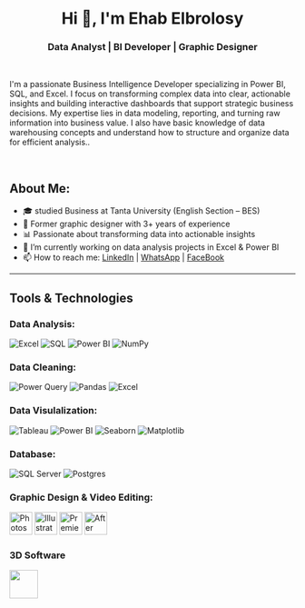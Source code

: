 <h1 align="center">Hi 👋, I'm Ehab Elbrolosy</h1>
<h3 align="center"> Data Analyst | BI Developer | Graphic Designer </h3>
<br>

<p>I'm a passionate Business Intelligence Developer specializing in Power BI, SQL, and Excel. I focus on transforming complex data into clear, actionable insights and building interactive dashboards that support strategic business decisions. My expertise lies in data modeling, reporting, and turning raw information into business value. I also have basic knowledge of data warehousing concepts and understand how to structure and organize data for efficient analysis..</p>
<br>

## About Me:
- 🎓 studied Business at Tanta University (English Section – BES)  
- 🎨 Former graphic designer with 3+ years of experience  
- 📊 Passionate about transforming data into actionable insights   
- 🔭 I’m currently working on data analysis projects in Excel & Power BI  
- 📫 How to reach me: [LinkedIn](www.linkedin.com/in/ehab-elbrolosy-61b607253) | [WhatsApp](https://wa.me/201282034433) | [FaceBook](https://www.facebook.com/ehab.elbrolosy.9/)
 

---

## Tools & Technologies

### Data Analysis:
          
![Excel](https://img.shields.io/badge/-Excel-217346?style=flat&logo=microsoft-excel&logoColor=white)
![SQL](https://img.shields.io/badge/-SQL-4479A1?style=flat&logo=postgresql&logoColor=white)
![Power BI](https://img.shields.io/badge/-Power%20BI-F2C811?style=flat&logo=powerbi&logoColor=black)
![NumPy](https://img.shields.io/badge/NumPy-013243?style=for-the-badge&logo=numpy&logoColor=white)

### Data Cleaning:

![Power Query](https://img.shields.io/badge/Power%20Query-217346?style=for-the-badge&logo=microsoft-excel&logoColor=white)
![Pandas](https://img.shields.io/badge/Pandas-150458?style=for-the-badge&logo=pandas&logoColor=white)
![Excel](https://img.shields.io/badge/Excel-217346?style=for-the-badge&logo=microsoft-excel&logoColor=white)

### Data Visulalization:
![Tableau](https://img.shields.io/badge/Tableau-E97627?style=for-the-badge&logo=tableau&logoColor=white)
![Power BI](https://img.shields.io/badge/Power%20BI-F2C811?style=for-the-badge&logo=powerbi&logoColor=black)
![Seaborn](https://img.shields.io/badge/Seaborn-4C61A6?style=for-the-badge&logo=python&logoColor=white)
![Matplotlib](https://img.shields.io/badge/Matplotlib-11557C?style=for-the-badge&logo=python&logoColor=white)

### Database:
![SQL Server](https://img.shields.io/badge/Microsoft%20SQL%20Server-CC2927?style=for-the-badge&logo=microsoftsqlserver&logoColor=white)
![Postgres](https://img.shields.io/badge/PostgreSQL-4169E1?style=for-the-badge&logo=postgresql&logoColor=white)


### Graphic Design & Video Editing:

<p align="left">
  <!-- Photoshop -->
  <img src="https://img.icons8.com/color/48/adobe-photoshop--v1.png" alt="Photoshop" width="40"/>

  <!-- Illustrator -->
  <img src="https://img.icons8.com/color/48/adobe-illustrator--v1.png" alt="Illustrator" width="40"/>

  <!-- Premiere Pro -->
  <img src="https://img.icons8.com/color/48/adobe-premiere-pro--v1.png" alt="Premiere Pro" width="40"/>

  <!-- After Effects -->
  <img src="https://img.icons8.com/color/48/adobe-after-effects--v1.png" alt="After Effects" width="40"/>
</p>

### 3D Software  
<p align="left">
  <img src="https://cdn.jsdelivr.net/gh/devicons/devicon@latest/icons/blender/blender-original.svg" width="50"/>
</p>


